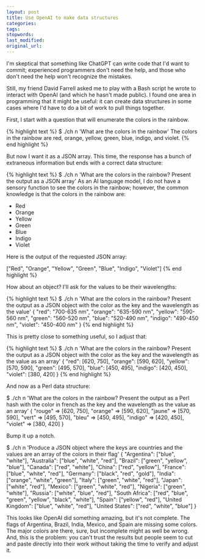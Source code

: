 ```yaml
---
layout: post
title: Use OpenAI to make data structures
categories:
tags:
stopwords:
last_modified:
original_url:
---
```


I'm skeptical that something like ChatGPT can write code that I'd want to commit; experienced programmers don't need the help, and those who don't need the help won't recognize the mistakes.

Still, my friend David Farrell asked me to play with a Bash script he wrote to interact with OpenAI (and which he hasn't made public). I found one area in programming that it might be useful: it can create data structures in some cases where I'd have to do a bit of work to pull things together.

<!--more-->

First, I start with a question that will enumerate the colors in the rainbow.

{% highlight text %}
$ ./ch n 'What are the colors in the rainbow'
The colors in the rainbow are red, orange, yellow, green, blue, indigo, and violet.
{% end highlight %}

But now I want it as a JSON array. This time, the response has a bunch of extraneous information but ends with a correct data structure:

{% highlight text %}
$ ./ch n 'What are the colors in the rainbow? Present the output as a JSON array'
As an AI language model, I do not have a sensory function to see the colors in the rainbow; however, the common knowledge is that the colors in the rainbow are:
- Red
- Orange
- Yellow
- Green
- Blue
- Indigo
- Violet

Here is the output of the requested JSON array:

["Red", "Orange", "Yellow", "Green", "Blue", "Indigo", "Violet"]
{% end highlight %}

How about an object? I'll ask for the values to be their wavelengths:

{% highlight text %}
$ ./ch n 'What are the colors in the rainbow? Present the output as a JSON object with the color as the key and the wavelength as the value'
{
  "red": "700-635 nm",
  "orange": "635-590 nm",
  "yellow": "590-560 nm",
  "green": "560-520 nm",
  "blue": "520-490 nm",
  "indigo": "490-450 nm",
  "violet": "450-400 nm"
}
{% end highlight %}

This is pretty close to something useful, so I adjust that:

{% highlight text %}
$ ./ch n 'What are the colors in the rainbow? Present the output as a JSON object with the color as the key and the wavelength as the value as an array'
{
  "red": [620, 750],
  "orange": [590, 620],
  "yellow": [570, 590],
  "green": [495, 570],
  "blue": [450, 495],
  "indigo": [420, 450],
  "violet": [380, 420]
}
{% end highlight %}

And now as a Perl data structure:

$ ./ch n 'What are the colors in the rainbow? Present the output as a Perl hash with the color in french as the key and the wavelength as the value as an array'
{
  "rouge" => [620, 750],
  "orange" => [590, 620],
  "jaune" => [570, 590],
  "vert" => [495, 570],
  "bleu" => [450, 495],
  "indigo" => [420, 450],
  "violet" => [380, 420]
}

Bump it up a notch.

$ ./ch n 'Produce a JSON object where the keys are countries and the values are an array of the colors in their flag'
{
  "Argentina": ["blue", "white"],
  "Australia": ["blue", "white", "red"],
  "Brazil": ["green", "yellow", "blue"],
  "Canada": ["red", "white"],
  "China": ["red", "yellow"],
  "France": ["blue", "white", "red"],
  "Germany": ["black", "red", "gold"],
  "India": ["orange", "white", "green"],
  "Italy": ["green", "white", "red"],
  "Japan": ["white", "red"],
  "Mexico": ["green", "white", "red"],
  "Nigeria": ["green", "white"],
  "Russia": ["white", "blue", "red"],
  "South Africa": ["red", "blue", "green", "yellow", "black", "white"],
  "Spain": ["yellow", "red"],
  "United Kingdom": ["blue", "white", "red"],
  "United States": ["red", "white", "blue"]
}

This looks like OpenAI did something amazing, but it's not complete. The flags of Argentina, Brazil, India, Mexico, and Spain are missing some colors. The major colors are there, sure, but incomplete might as well be wrong. And, this is the problem: you can't trust the results but people seem to cut and paste directly into their work without taking the time to verify and adjust it.
